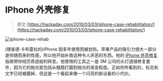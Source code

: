 # IPhone 外壳修复

> 原文:[https://hackaday.com/2010/03/03/iphone-case-rehabilitation/](https://hackaday.com/2010/03/03/iphone-case-rehabilitation/)

![](../Images/e6c8897e4c2fb28b1ed9b666bb4bec52.png "iphone-case-rehab")

(理查德·卡布雷拉的)iPhone 因多年使用而被划伤。苹果产品的吸引力很大一部分是伴随而来的性感，所以他开始补救这种令人厌恶的东西。他的 [iPhone 外壳修复](http://forums.macrumors.com/showthread.php?t=871308)指南带你经历奇迹般的转变。他使用的工具之一是 3M 公司的头灯透镜修复套件，因为它的抛光垫包括从粗糙打磨到抛光的渐变粒度。正如你所看到的，标志和文字已经被磨掉，但这是一个看起来像一个闪亮的新设备的小代价。